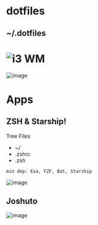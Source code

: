 # dotfiles
## ~/.dotfiles
# ![i3 WM](https://github.com/IwnuplyNotTyan/dotfiles/tree/i3)
![image](https://github.com/IwnuplyNotTyan/dotfiles/assets/78899891/073240f6-c7a9-47f2-9b32-bb0afdc34ff9)
# Apps
## ZSH & Starship!
Tree Files
- ~/
 - .zshrc
 - .zsh

`min dep: Exa, FZF, Bat, Starship`
 
![image](https://github.com/IwnuplyNotTyan/dotfiles/assets/78899891/d7cabd4d-ffc4-4b83-8165-015bff5dee61)
## Joshuto
![image](https://github.com/IwnuplyNotTyan/dotfiles/assets/78899891/44512a66-1308-4ccd-9c22-bbcbef8be9b9)

